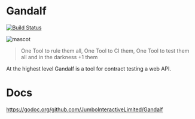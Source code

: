 # Gandalf

[![Build Status](https://travis-ci.org/JumboInteractiveLimited/Gandalf.svg?branch=master)](https://travis-ci.org/JumboInteractiveLimited/Gandalf)

![mascot](gandalf-gopher.png)

> One Tool to rule them all, One Tool to CI them,
> One Tool to test them all and in the darkness +1 them

At the highest level Gandalf is a tool for contract testing a web API.

# Docs

https://godoc.org/github.com/JumboInteractiveLimited/Gandalf

